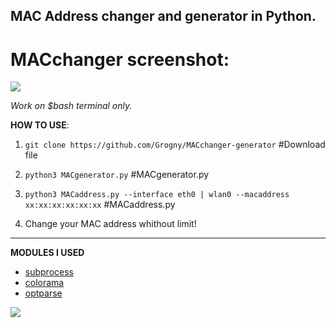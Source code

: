 
**MAC Address changer and generator in Python.**
-

<h1>MACchanger screenshot:</h1>
<img src="https://github.com/Grogny/MACchanger-generator/blob/main/Esthetic/macaddress.png">

*Work on $bash terminal only.*

**HOW TO USE**:

 1. ``git clone https://github.com/Grogny/MACchanger-generator`` #Download file 

 2. ``python3 MACgenerator.py`` #MACgenerator.py
 
 3. ``python3 MACaddress.py --interface eth0 | wlan0 --macaddress xx:xx:xx:xx:xx:xx`` #MACaddress.py

 4. Change your MAC address whithout limit!

---
**MODULES I USED**

- <a href="https://docs.python.org/3/library/subprocess.html"> subprocess</a>
- <a href="https://super-devops.readthedocs.io/en/latest/misc.html"> colorama</a>
- <a href="https://docs.python.org/3/library/optparse.html"> optparse</a>
  
<img src="https://media.fs.com/images/community/upload/kindEditor/202104/12/l-adresse-mac-1618209718-GYzYSMPm46.jpg">
